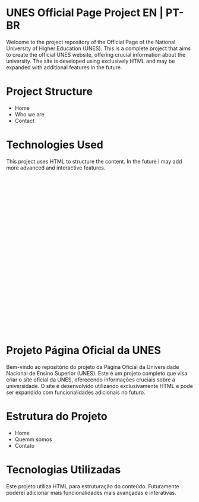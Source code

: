# UNES Official Page Project EN | PT-BR

Welcome to the project repository of the Official Page of the National University of Higher Education (UNES). This is a complete project that aims to create the official UNES website, offering crucial information about the university. The site is developed using exclusively HTML and may be expanded with additional features in the future.

# Project Structure

* Home
* Who we are
* Contact

# Technologies Used
This project uses HTML to structure the content. In the future I may add more advanced and interactive features.
<br>
<br>
<br>
<br>
<br>
<br>
<br>
<br>
<br>
<br>
<br>
<br>
<br>
<br>
<br>
<br>
<br>
<br>
<br>
<br>
<br>
<br>
<br>
<br>
<br>
<br>
# Projeto Página Oficial da UNES

Bem-vindo ao repositório do projeto da Página Oficial da Universidade Nacional de Ensino Superior (UNES). Este é um projeto completo que visa criar o site oficial da UNES, oferecendo informações cruciais sobre a universidade. O site é desenvolvido utilizando exclusivamente HTML e pode ser expandido com funcionalidades adicionais no futuro.

# Estrutura do Projeto 

* Home 
* Quemm somos 
* Contato

# Tecnologias Utilizadas 
Este projeto utiliza HTML para estruturação do conteúdo. Futuramente poderei adicionar mais funcionalidades mais avançadas e interativas. 
